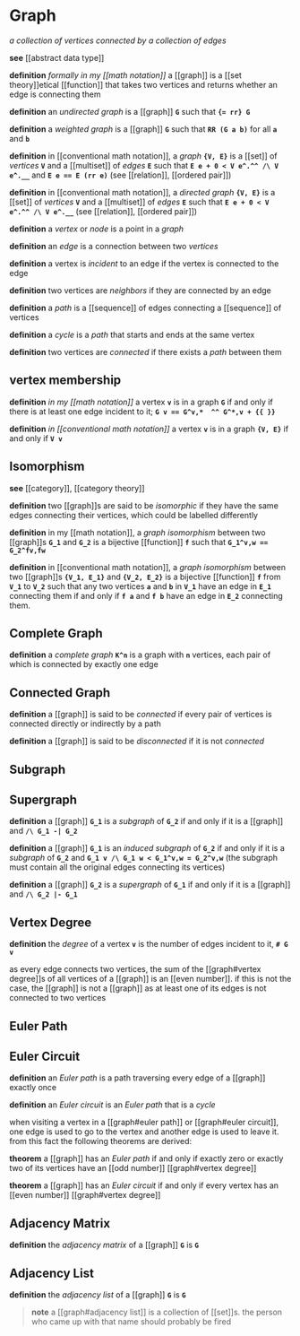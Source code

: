 # Graph

_a collection of vertices connected by a collection of edges_

**see** [[abstract data type]]

**definition** _formally in my [[math notation]]_ a [[graph]] is a [[set theory]]etical [[function]] that takes two vertices and returns whether an edge is connecting them

**definition** an _undirected graph_ is a [[graph]] **`G`** such that **`{= rr} G`**

**definition** a _weighted graph_ is a [[graph]] **`G`** such that **`RR (G a b)`** for all **`a`** and **`b`**

**definition** in [[conventional math notation]], a _graph_ **`{V, E}`** is a [[set]] of _vertices_ **`V`** and a [[multiset]] of _edges_ **`E`** such that **`E e + 0 < V e^.^^ /\ V e^.__`** and **`E e == E (rr e)`** (see [[relation]], [[ordered pair]])

**definition** in [[conventional math notation]], a _directed graph_ **`{V, E}`** is a [[set]] of _vertices_ **`V`** and a [[multiset]] of _edges_ **`E`** such that **`E e + 0 < V e^.^^ /\ V e^.__`** (see [[relation]], [[ordered pair]])

**definition** a _vertex_ or _node_ is a point in a _graph_

**definition** an _edge_ is a connection between two _vertices_

**definition** a vertex is _incident_ to an edge if the vertex is connected to the edge

**definition** two vertices are _neighbors_ if they are connected by an edge

**definition** a _path_ is a [[sequence]] of edges connecting a [[sequence]] of vertices

**definition** a _cycle_ is a _path_ that starts and ends at the same vertex

**definition** two vertices are _connected_ if there exists a _path_ between them

## vertex membership

**definition** _in my [[math notation]]_ a vertex **`v`** is in a graph **`G`** if and only if there is at least one edge incident to it; **`G v == G^v,*  ^^ G^*,v + {{ }}`**

**definition** _in [[conventional math notation]]_ a vertex **`v`** is in a graph **`{V, E}`** if and only if **`V v`**

## Isomorphism

**see** [[category]], [[category theory]]

**definition** two [[graph]]s are said to be _isomorphic_ if they have the same edges connecting their vertices, which could be labelled differently

**definition** in my [[math notation]], a _graph isomorphism_ between two [[graph]]s **`G_1`** and **`G_2`** is a bijective [[function]] **`f`** such that **`G_1^v,w == G_2^fv,fw`**

**definition** in [[conventional math notation]], a _graph isomorphism_ between two [[graph]]s **`{V_1, E_1}`** and **`{V_2, E_2}`** is a bijective [[function]] **`f`** from **`V_1`** to **`V_2`** such that any two vertices **`a`** and **`b`** in **`V_1`** have an edge in **`E_1`** connecting them if and only if **`f a`** and **`f b`** have an edge in **`E_2`** connecting them.

## Complete Graph

**definition** a _complete graph_ **`K^n`** is a graph with **`n`** vertices, each pair of which is connected by exactly one edge

## Connected Graph

**definition** a [[graph]] is said to be _connected_ if every pair of vertices is connected directly or indirectly by a path

**definition** a [[graph]] is said to be _disconnected_ if it is not _connected_

## Subgraph

## Supergraph

**definition** a [[graph]] **`G_1`** is a _subgraph_ of **`G_2`** if and only if it is a [[graph]] and **`/\ G_1 -| G_2`**

**definition** a [[graph]] **`G_1`** is an _induced subgraph_ of **`G_2`** if and only if it is a _subgraph_ of **`G_2`** and **`G_1 v /\ G_1 w < G_1^v,w = G_2^v,w`** (the subgraph must contain all the original edges connecting its vertices)

**definition** a [[graph]] **`G_2`** is a _supergraph_ of **`G_1`** if and only if it is a [[graph]] and **`/\ G_2 |- G_1`**

## Vertex Degree

**definition** the _degree_ of a vertex **`v`** is the number of edges incident to it, **`# G v`**

as every edge connects two vertices, the sum of the [[graph#vertex degree]]s of all vertices of a [[graph]] is an [[even number]]. if this is not the case, the [[graph]] is not a [[graph]] as at least one of its edges is not connected to two vertices

## Euler Path

## Euler Circuit

**definition** an _Euler path_ is a path traversing every edge of a [[graph]] exactly once

**definition** an _Euler circuit_ is an _Euler path_ that is a _cycle_

when visiting a vertex in a [[graph#euler path]] or [[graph#euler circuit]], one edge is used to go to the vertex and another edge is used to leave it. from this fact the following theorems are derived:

**theorem** a [[graph]] has an _Euler path_ if and only if exactly zero or exactly two of its vertices have an [[odd number]] [[graph#vertex degree]]

**theorem** a [[graph]] has an _Euler circuit_ if and only if every vertex has an [[even number]] [[graph#vertex degree]]

## Adjacency Matrix

**definition** the _adjacency matrix_ of a [[graph]] **`G`** is **`G`**

## Adjacency List

**definition** the _adjacency list_ of a [[graph]] **`G`** is **`G`**

> **note** a [[graph#adjacency list]] is a collection of [[set]]s. the person who came up with that name should probably be fired
